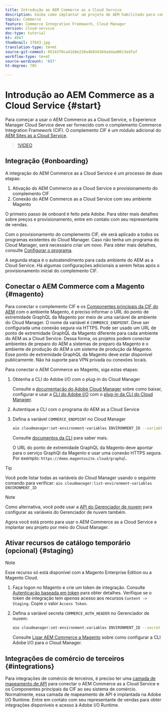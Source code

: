 ```yaml
---
title: Introdução ao AEM Commerce as a Cloud Service
description: Saiba como implantar um projeto de AEM habilitado para comércio em um AEM em execução como um ambiente de serviço da Cloud. Use os recursos do Adobe Cloud Manager e um pipeline de CI/CD para criar a vitrine de referência de Venia para um ambiente em execução.
topics: Commerce
feature: Commerce Integration Framework, Cloud Manager
version: cloud-service
doc-type: tutorial
kt: 4947
thumbnail: 37843.jpg
translation-type: tm+mt
source-git-commit: 05242f0ca4168e220a4b83436da4daa0013edfaf
workflow-type: tm+mt
source-wordcount: '657'
ht-degree: 78%

---
```



# Introdução ao AEM Commerce as a Cloud Service {#start}

Para começar a usar o AEM Commerce as a Cloud Service, o Experience Manager Cloud Service deve ser fornecido com o complemento Commerce Integration Framework (CIF). O complemento CIF é um módulo adicional do [AEM Sites as a Cloud Service](https://docs.adobe.com/content/help/pt-BR/experience-manager-cloud-service/sites/home.html).

>[!VIDEO](https://video.tv.adobe.com/v/37843?quality=12&learn=on)

## Integração {#onboarding}

A integração do AEM Commerce as a Cloud Service é um processo de duas etapas:

1. Ativação do AEM Commerce as a Cloud Service e provisionamento do complemento CIF
2. Conexão do AEM Commerce as a Cloud Service com seu ambiente Magento

O primeiro passo de onboard é feito pela Adobe. Para obter mais detalhes sobre preços e provisionamento, entre em contato com seu representante de vendas.

Com o provisionamento do complemento CIF, ele será aplicado a todos os programas existentes do Cloud Manager. Caso não tenha um programa do Cloud Manager, será necessário criar um novo. Para obter mais detalhes, consulte [Configurar o programa](https://docs.adobe.com/content/help/pt-BR/experience-manager-cloud-manager/using/getting-started/setting-up-program.html).

A segunda etapa é o autoatendimento para cada ambiente do AEM as a Cloud Service. Há algumas configurações adicionais a serem feitas após o provisionamento inicial do complemento CIF.

## Conectar o AEM Commerce com a Magento {#magento}

Para conectar o complemento CIF e os [Componentes principais da CIF do AEM](https://github.com/adobe/aem-core-cif-components) com o ambiente Magento, é preciso informar o URL do ponto de extremidade GraphQL da Magento por meio de uma variável de ambiente do Cloud Manager. O nome da variável é `COMMERCE_ENDPOINT`. Deve ser configurada uma conexão segura via HTTPS.
Pode ser usado um URL de ponto de extremidade GraphQL da Magento diferente para cada ambiente do AEM as a Cloud Service. Dessa forma, os projetos podem conectar ambientes de preparo do AEM a sistemas de preparo da Magento e o ambiente de produção do AEM a um sistema de produção da Magento. Esse ponto de extremidade GraphQL da Magento deve estar disponível publicamente. Não há suporte para VPN privada ou conexões locais.

Para conectar o AEM Commerce ao Magento, siga estas etapas:

1. Obtenha a CLI do Adobe I/O com o plug-in do Cloud Manager

   Consulte a [documentação do Adobe Cloud Manager](https://docs.adobe.com/content/help/pt-BR/experience-manager-cloud-manager/using/introduction-to-cloud-manager.html) sobre como baixar, configurar e usar a [CLI do Adobe I/O](https://github.com/adobe/aio-cli) com o [plug-in da CLI do Cloud Manager](https://github.com/adobe/aio-cli-plugin-cloudmanager).

2. Autentique a CLI com o programa do AEM as a Cloud Service

3. Defina a variável `COMMERCE_ENDPOINT` no Cloud Manager

   ```bash
   aio cloudmanager:set-environment-variables ENVIRONMENT_ID --variable COMMERCE_ENDPOINT "<Magento GraphQL endpoint URL>"
   ```

   Consulte [documentos da CLI](https://github.com/adobe/aio-cli-plugin-cloudmanager#aio-cloudmanagerset-environment-variables-environmentid) para saber mais.

   O URL do ponto de extremidade GraphQL da Magento deve apontar para o serviço GraphQl da Magento e usar uma conexão HTTPS segura. Por exemplo: `https://demo.magentosite.cloud/graphql`.

>[!TIP]
>
>Você pode listar todas as variáveis do Cloud Manager usando o seguinte comando para verificar: `aio cloudmanager:list-environment-variables ENVIRONMENT_ID`

>[!NOTE]
>
>Como alternativa, você pode usar a [API do Gerenciador de nuvem](https://www.adobe.io/apis/experiencecloud/cloud-manager/docs.html) para configurar as variáveis do Gerenciador de nuvem também.

Agora você está pronto para usar o AEM Commerce as a Cloud Service e implantar seu projeto por meio do Cloud Manager.

## Ativar recursos de catálogo temporário (opcional) {#staging}

>[!NOTE]
>
>Esse recurso só está disponível com a Magento Enterprise Edition ou a Magento Cloud.

1. Faça logon no Magento e crie um token de integração. Consulte [Autenticação baseada em token](https://devdocs.magento.com/guides/v2.4/get-started/authentication/gs-authentication-token.html#integration-tokens) para obter detalhes. Verifique se o token de integração tem *apenas* acesso aos recursos `Content -> Staging`. Copie o valor `Access Token`.

1. Defina a variável secreta `COMMERCE_AUTH_HEADER` no Gerenciador de nuvem:

   ```bash
   aio cloudmanager:set-environment-variables ENVIRONMENT_ID --secret COMMERCE_AUTH_HEADER "Authorization Bearer: <Access Token>"
   ```

   Consulte [Ligar AEM Commerce a Magento](#magento) sobre como configurar a CLI Adobe I/O para o Cloud Manager.

## Integrações de comércio de terceiros {#integrations}

Para integrações de comércio de terceiros, é preciso ter uma [camada de mapeamento de API](architecture/third-party.md) para conectar o AEM Commerce as a Cloud Service e os Componentes principais da CIF ao seu sistema de comércio. Normalmente, essa camada de mapeamento de API é implantada na Adobe I/O Runtime. Entre em contato com seu representante de vendas para obter integrações disponíveis e acesso à Adobe I/O Runtime.
